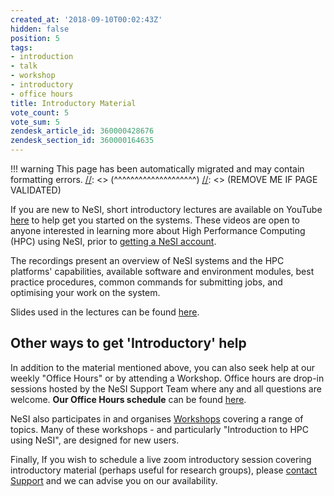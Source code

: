 ```yaml
---
created_at: '2018-09-10T00:02:43Z'
hidden: false
position: 5
tags:
- introduction
- talk
- workshop
- introductory
- office hours
title: Introductory Material
vote_count: 5
vote_sum: 5
zendesk_article_id: 360000428676
zendesk_section_id: 360000164635
---
```




[//]: <> (REMOVE ME IF PAGE VALIDATED)
[//]: <> (vvvvvvvvvvvvvvvvvvvv)
!!! warning
    This page has been automatically migrated and may contain formatting errors.
[//]: <> (^^^^^^^^^^^^^^^^^^^^)
[//]: <> (REMOVE ME IF PAGE VALIDATED)

If you are new to NeSI, short introductory lectures are available on
YouTube
[here](https://www.youtube.com/playlist?list=PLvbRzoDQPkuFsIzAWaIiYgs-kConq-Hjw)
to help get you started on the systems. These videos are open to anyone
interested in learning more about High Performance Computing (HPC) using
NeSI, prior to [getting a NeSI
account](https://www.nesi.org.nz/services/applyforaccess).

The recordings present an overview of NeSI systems and the HPC
platforms' capabilities, available software and environment modules,
best practice procedures, common commands for submitting jobs, and
optimising your work on the system.

Slides used in the lectures can be found
[here](https://docs.google.com/presentation/d/11TCaJnpZO-s-s4NQ1P0a89flewT7HXmn2PHrW-3EPYg/edit?usp=sharing).

## Other ways to get 'Introductory' help

In addition to the material mentioned above, you can also seek help at
our weekly "Office Hours" or by attending a Workshop. Office hours are
drop-in sessions hosted by the NeSI Support Team where any and all
questions are welcome. **Our Office Hours schedule** can be found
[here](https://support.nesi.org.nz/hc/en-gb/articles/4830713922063).

NeSI also participates in and organises
[Workshops](https://www.nesi.org.nz/services/training) covering a range
of topics. Many of these workshops - and particularly "Introduction to
HPC using NeSI", are designed for new users.

Finally, If you wish to schedule a live zoom introductory session
covering introductory material (perhaps useful for research groups),
please [contact
Support](https://support.nesi.org.nz/hc/en-gb/requests/new "https://support.nesi.org.nz/hc/en-gb/requests/new")
and we can advise you on our availability.